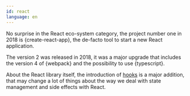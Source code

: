 ```yaml
---
id: react  
language: en
---
```


No surprise in the React eco-system category, the project number one in 2018 is {create-react-app}, the de-facto tool to start a new React application.

The version 2 was released in 2018, it was a major upgrade that includes the version 4 of {webpack} and the possibility to use {typescript}.

About the React library itself, the introduction of [hooks](https://reactjs.org/docs/hooks-intro.html) is a major addition, that may change a lot of things about the way we deal with state management and side effects with React.
